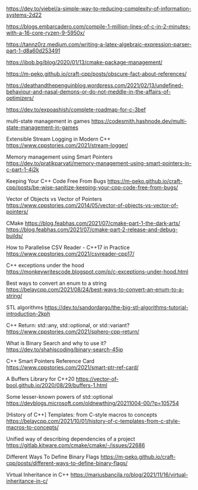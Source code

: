 https://dev.to/viebel/a-simple-way-to-reducing-complexity-of-information-systems-2d22

https://blogs.embarcadero.com/compile-1-million-lines-of-c-in-2-minutes-with-a-16-core-ryzen-9-5950x/

https://tannz0rz.medium.com/writing-a-latex-algebraic-expression-parser-part-1-d8a60d253491

https://ibob.bg/blog/2020/01/13/cmake-package-management/

https://m-peko.github.io/craft-cpp/posts/obscure-fact-about-references/

https://deathandthepenguinblog.wordpress.com/2021/02/13/undefined-behaviour-and-nasal-demons-or-do-not-meddle-in-the-affairs-of-optimizers/

https://dev.to/expoashish/complete-roadmap-for-c-3bef

multi-state management in games
https://codesmith.hashnode.dev/multi-state-management-in-games

Extensible Stream Logging in Modern C++
https://www.cppstories.com/2021/stream-logger/

Memory management using Smart Pointers
https://dev.to/pratikparvati/memory-management-using-smart-pointers-in-c-part-1-4j2k

Keeping Your C++ Code Free From Bugs
https://m-peko.github.io/craft-cpp/posts/be-wise-sanitize-keeping-your-cpp-code-free-from-bugs/

Vector of Objects vs Vector of Pointers
https://www.cppstories.com/2014/05/vector-of-objects-vs-vector-of-pointers/

CMake
https://blog.feabhas.com/2021/07/cmake-part-1-the-dark-arts/
https://blog.feabhas.com/2021/07/cmake-part-2-release-and-debug-builds/

How to Parallelise CSV Reader - C++17 in Practice
https://www.cppstories.com/2021/csvreader-cpp17/

C++ exceptions under the hood
https://monkeywritescode.blogspot.com/p/c-exceptions-under-hood.html

Best ways to convert an enum to a string
https://belaycpp.com/2021/08/24/best-ways-to-convert-an-enum-to-a-string/

STL algorithms
https://dev.to/sandordargo/the-big-stl-algorithms-tutorial-introduction-2kph

C++ Return: std::any, std::optional, or std::variant?
https://www.cppstories.com/2021/sphero-cpp-return/

What is Binary Search and why to use it?
https://dev.to/shahiscoding/binary-search-45jp

C++ Smart Pointers Reference Card
https://www.cppstories.com/2021/smart-ptr-ref-card/

A Buffers Library for C++20
https://vector-of-bool.github.io/2020/08/29/buffers-1.html

Some lesser-known powers of std::optional
https://devblogs.microsoft.com/oldnewthing/20211004-00/?p=105754

[History of C++] Templates: from C-style macros to concepts
https://belaycpp.com/2021/10/01/history-of-c-templates-from-c-style-macros-to-concepts/

Unified way of describing dependencies of a project
https://gitlab.kitware.com/cmake/cmake/-/issues/22686

Different Ways To Define Binary Flags
https://m-peko.github.io/craft-cpp/posts/different-ways-to-define-binary-flags/

Virtual Inheritance in C++
https://mariusbancila.ro/blog/2021/11/16/virtual-inheritance-in-c/

